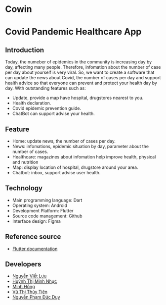 # Cowin
# Covid Pandemic Healthcare App

## Introduction

Today, the numeber of epidemics in the community is increasing day by day, affecting many people. Therefore, infomation about the number of case per day about yourself is very viral. So, we want to create a software that can update the news about Covid, the number of cases per day and support health advice so that everyone can prevent and protect your health day by day.  With outstanding features such as:
- Update, provide a map have hospital, drugstores nearest to you.
- Health declaration.
- Covid epidemic prevention guide.
- ChatBot can support advise your health.

## Feature
- Home: update news, the number of cases per day.
- News: infomations, epidemic situation by day, parameter about the number of cases.
- Healthcare: magazines about infomation help improve health, physical and nutrition
- Map: display location of hospital, drugstore around your area.
- Chatbot: inbox, support advise user health.

## Technology
- Main programming language: Dart
- Operating system: Android
- Development Platform: Flutter
- Source code management: Github
- Interface design: Figma

## Reference source
- [Flutter documentation](https://flutter.dev/docs)
## Developers
- [Nguyễn Viết Lưu](https://github.com/Luunguyen2412)
- [Huỳnh Thị Minh Nhực](https://github.com/Nhuc-Huynh)
- [Minh Hồng](https://github.com/honghm2202)
- [Vũ Thị Thủy Tiên](https://github.com/thuytien2001)
- [Nguyễn Phạm Đức Duy](https://github.com/aworow789)



